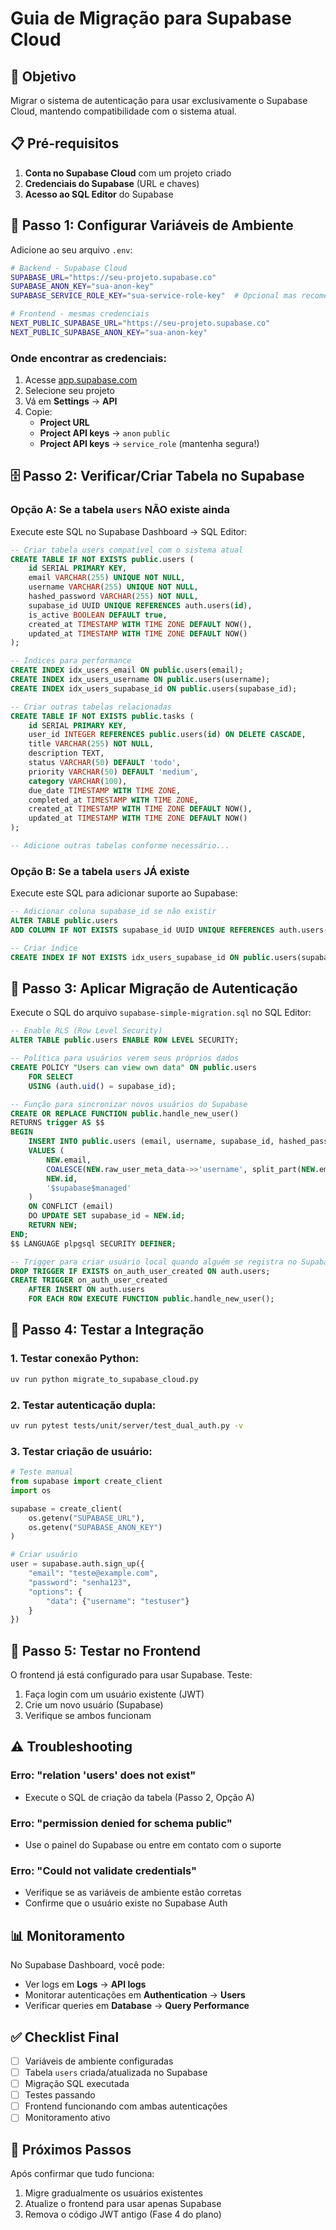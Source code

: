 # Guia de Migração para Supabase Cloud

## 🎯 Objetivo
Migrar o sistema de autenticação para usar exclusivamente o Supabase Cloud, mantendo compatibilidade com o sistema atual.

## 📋 Pré-requisitos

1. **Conta no Supabase Cloud** com um projeto criado
2. **Credenciais do Supabase** (URL e chaves)
3. **Acesso ao SQL Editor** do Supabase

## 🔧 Passo 1: Configurar Variáveis de Ambiente

Adicione ao seu arquivo `.env`:

```bash
# Backend - Supabase Cloud
SUPABASE_URL="https://seu-projeto.supabase.co"
SUPABASE_ANON_KEY="sua-anon-key"
SUPABASE_SERVICE_ROLE_KEY="sua-service-role-key"  # Opcional mas recomendado

# Frontend - mesmas credenciais
NEXT_PUBLIC_SUPABASE_URL="https://seu-projeto.supabase.co"
NEXT_PUBLIC_SUPABASE_ANON_KEY="sua-anon-key"
```

### Onde encontrar as credenciais:
1. Acesse [app.supabase.com](https://app.supabase.com)
2. Selecione seu projeto
3. Vá em **Settings** → **API**
4. Copie:
   - **Project URL**
   - **Project API keys** → `anon` `public`
   - **Project API keys** → `service_role` (mantenha segura!)

## 🗄️ Passo 2: Verificar/Criar Tabela no Supabase

### Opção A: Se a tabela `users` NÃO existe ainda

Execute este SQL no Supabase Dashboard → SQL Editor:

```sql
-- Criar tabela users compatível com o sistema atual
CREATE TABLE IF NOT EXISTS public.users (
    id SERIAL PRIMARY KEY,
    email VARCHAR(255) UNIQUE NOT NULL,
    username VARCHAR(255) UNIQUE NOT NULL,
    hashed_password VARCHAR(255) NOT NULL,
    supabase_id UUID UNIQUE REFERENCES auth.users(id),
    is_active BOOLEAN DEFAULT true,
    created_at TIMESTAMP WITH TIME ZONE DEFAULT NOW(),
    updated_at TIMESTAMP WITH TIME ZONE DEFAULT NOW()
);

-- Índices para performance
CREATE INDEX idx_users_email ON public.users(email);
CREATE INDEX idx_users_username ON public.users(username);
CREATE INDEX idx_users_supabase_id ON public.users(supabase_id);

-- Criar outras tabelas relacionadas
CREATE TABLE IF NOT EXISTS public.tasks (
    id SERIAL PRIMARY KEY,
    user_id INTEGER REFERENCES public.users(id) ON DELETE CASCADE,
    title VARCHAR(255) NOT NULL,
    description TEXT,
    status VARCHAR(50) DEFAULT 'todo',
    priority VARCHAR(50) DEFAULT 'medium',
    category VARCHAR(100),
    due_date TIMESTAMP WITH TIME ZONE,
    completed_at TIMESTAMP WITH TIME ZONE,
    created_at TIMESTAMP WITH TIME ZONE DEFAULT NOW(),
    updated_at TIMESTAMP WITH TIME ZONE DEFAULT NOW()
);

-- Adicione outras tabelas conforme necessário...
```

### Opção B: Se a tabela `users` JÁ existe

Execute este SQL para adicionar suporte ao Supabase:

```sql
-- Adicionar coluna supabase_id se não existir
ALTER TABLE public.users 
ADD COLUMN IF NOT EXISTS supabase_id UUID UNIQUE REFERENCES auth.users(id);

-- Criar índice
CREATE INDEX IF NOT EXISTS idx_users_supabase_id ON public.users(supabase_id);
```

## 🔐 Passo 3: Aplicar Migração de Autenticação

Execute o SQL do arquivo `supabase-simple-migration.sql` no SQL Editor:

```sql
-- Enable RLS (Row Level Security)
ALTER TABLE public.users ENABLE ROW LEVEL SECURITY;

-- Política para usuários verem seus próprios dados
CREATE POLICY "Users can view own data" ON public.users
    FOR SELECT
    USING (auth.uid() = supabase_id);

-- Função para sincronizar novos usuários do Supabase
CREATE OR REPLACE FUNCTION public.handle_new_user()
RETURNS trigger AS $$
BEGIN
    INSERT INTO public.users (email, username, supabase_id, hashed_password)
    VALUES (
        NEW.email,
        COALESCE(NEW.raw_user_meta_data->>'username', split_part(NEW.email, '@', 1)),
        NEW.id,
        '$supabase$managed'
    )
    ON CONFLICT (email) 
    DO UPDATE SET supabase_id = NEW.id;
    RETURN NEW;
END;
$$ LANGUAGE plpgsql SECURITY DEFINER;

-- Trigger para criar usuário local quando alguém se registra no Supabase
DROP TRIGGER IF EXISTS on_auth_user_created ON auth.users;
CREATE TRIGGER on_auth_user_created
    AFTER INSERT ON auth.users
    FOR EACH ROW EXECUTE FUNCTION public.handle_new_user();
```

## 🧪 Passo 4: Testar a Integração

### 1. Testar conexão Python:
```bash
uv run python migrate_to_supabase_cloud.py
```

### 2. Testar autenticação dupla:
```bash
uv run pytest tests/unit/server/test_dual_auth.py -v
```

### 3. Testar criação de usuário:
```python
# Teste manual
from supabase import create_client
import os

supabase = create_client(
    os.getenv("SUPABASE_URL"),
    os.getenv("SUPABASE_ANON_KEY")
)

# Criar usuário
user = supabase.auth.sign_up({
    "email": "teste@example.com",
    "password": "senha123",
    "options": {
        "data": {"username": "testuser"}
    }
})
```

## 🚀 Passo 5: Testar no Frontend

O frontend já está configurado para usar Supabase. Teste:

1. Faça login com um usuário existente (JWT)
2. Crie um novo usuário (Supabase)
3. Verifique se ambos funcionam

## ⚠️ Troubleshooting

### Erro: "relation 'users' does not exist"
- Execute o SQL de criação da tabela (Passo 2, Opção A)

### Erro: "permission denied for schema public"
- Use o painel do Supabase ou entre em contato com o suporte

### Erro: "Could not validate credentials"
- Verifique se as variáveis de ambiente estão corretas
- Confirme que o usuário existe no Supabase Auth

## 📊 Monitoramento

No Supabase Dashboard, você pode:
- Ver logs em **Logs** → **API logs**
- Monitorar autenticações em **Authentication** → **Users**
- Verificar queries em **Database** → **Query Performance**

## ✅ Checklist Final

- [ ] Variáveis de ambiente configuradas
- [ ] Tabela `users` criada/atualizada no Supabase
- [ ] Migração SQL executada
- [ ] Testes passando
- [ ] Frontend funcionando com ambas autenticações
- [ ] Monitoramento ativo

## 🎉 Próximos Passos

Após confirmar que tudo funciona:
1. Migre gradualmente os usuários existentes
2. Atualize o frontend para usar apenas Supabase
3. Remova o código JWT antigo (Fase 4 do plano)